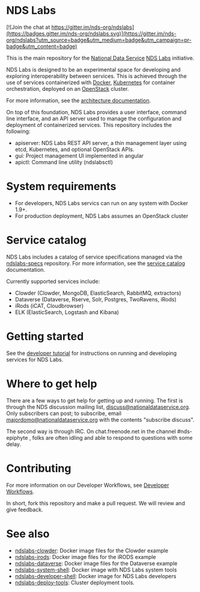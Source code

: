 # NDS Labs

[![Join the chat at https://gitter.im/nds-org/ndslabs](https://badges.gitter.im/nds-org/ndslabs.svg)](https://gitter.im/nds-org/ndslabs?utm_source=badge&utm_medium=badge&utm_campaign=pr-badge&utm_content=badge)

This is the main repository for the [National Data Service](http://www.nationaldataservice.org/) [NDS Labs](http://labsportal.nationaldataservice.org/) initiative.  

NDS Labs is designed to be an experimental space for developing and exploring interoperability between services. This is achieved through the use of services containerized with [Docker](https://www.docker.com/what-docker), [Kubernetes](http://kubernetes.io/docs/whatisk8s/) for container orchestration, deployed on an [OpenStack](https://www.openstack.org/) cluster.

For more information, see the [architecture documentation](https://github.com/nds-org/ndslabs/tree/master/docs/architecture).

On top of this foundation, NDS Labs provides a user interface, command line interface, and an API server used to manage the configuration and deployment of containerized services. This repository includes the following:

* apiserver: NDS Labs REST API server, a thin management layer using etcd, Kubernetes, and optional OpenStack APIs.
* gui: Project management UI implemented in angular
* apictl: Command line utility (ndslabsctl)

# System requirements

* For developers, NDS Labs servics can run on any system with Docker 1.9+.
* For production deployment, NDS Labs assumes an OpenStack cluster

# Service catalog

NDS Labs includes a catalog of service specifications managed via
the [ndslabs-specs](https://github.com/nds-org/ndslabs-specs) repository.
For more information, see the [service catalog](https://opensource.ncsa.illinois.edu/confluence/display/NDS/NDS+Labs+Service+Specification) documentation.

Currently supported services include:
* Clowder (Clowder, MongoDB, ElasticSearch, RabbitMQ, extractors)
* Dataverse (Dataverse, Rserve, Solr, Postgres, TwoRavens, iRods)
* iRods (iCAT, Cloudbrowser)
* ELK (ElasticSearch, Logstash and Kibana)

# Getting started

See the [developer tutorial](https://github.com/nds-org/developer-tutorial) for instructions on running and developing services for NDS Labs.

# Where to get help

There are a few ways to get help for getting up and running.  The first is
through the NDS discussion mailing list, discuss@nationaldataservice.org.  Only
subscribers can post; to subscribe, email majordomo@nationaldataservice.org
with the contents "subscribe discuss".

The second way is through IRC.  On chat.freenode.net in the channel
\#nds-epiphyte , folks are often idling and able to respond to questions with
some delay.


# Contributing

For more information on our Developer Workflows, see [Developer Workflows](https://opensource.ncsa.illinois.edu/confluence/display/NDS/Developer+Workflows).

In short, fork this repository and make a pull request. We will review and give feedback.


# See also

* [ndslabs-clowder](https://github.com/nds-org/ndslabs-clowder): Docker image files for the Clowder example
* [ndslabs-irods](https://github.com/nds-org/ndslabs-irods): Docker image files for the iRODS example
* [ndslabs-dataverse](https://github.com/nds-org/ndslabs-dataverse): Docker image files for the Dataverse example
* [ndslabs-system-shell](https://github.com/nds-org/ndslabs-system-shell): Docker image with NDS Labs system tools
* [ndslabs-developer-shell](https://github.com/nds-org/ndslabs-developer-shell): Docker image for NDS Labs developers
* [ndslabs-deploy-tools](https://github.com/nds-org/ndslabs-deploy-tools): Cluster deployment tools.
